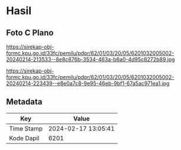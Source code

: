 # Hasil

## Foto C Plano

https://sirekap-obj-formc.kpu.go.id/33fc/pemilu/pdpr/62/01/03/20/05/6201032005002-20240214-213533--8e8c876b-3534-463a-b6a0-4d95c8272b89.jpg

https://sirekap-obj-formc.kpu.go.id/33fc/pemilu/pdpr/62/01/03/20/05/6201032005002-20240214-223439--e8e0a7c8-9e95-46eb-9bf1-67a5ac971ea1.jpg


## Metadata

| Key        | Value               |
| ---------- | ------------------- |
| Time Stamp | 2024-02-17 13:05:41 |
| Kode Dapil | 6201                |



